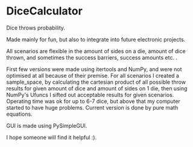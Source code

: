 # DiceCalculator
Dice throws probability.

Made mainly for fun, but also to integrate into future electronic projects.

All scenarios are flexible in the amount of sides on a die, amount of dice thrown, and sometimes the success barriers, success amounts etc. .

First few versions were made using itertools and NumPy, and were not optimised at all because of their premise. For all scenarios I created a sample_space, by calculating the
cartesian product of all possible throw results for given amount of dice and amount of sides on 1 die, then using NumPy's Ufuncs I sifted out acceptable results for given scenarios.
Operating time was ok for up to 6-7 dice, but above that my computer started to have huge problems. Current version is done by pure math equations.

GUI is made using PySimpleGUI.

I hope someone will find it helpful :).
